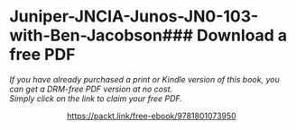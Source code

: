 # Juniper-JNCIA-Junos-JN0-103-with-Ben-Jacobson### Download a free PDF

 <i>If you have already purchased a print or Kindle version of this book, you can get a DRM-free PDF version at no cost.<br>Simply click on the link to claim your free PDF.</i>
<p align="center"> <a href="https://packt.link/free-ebook/9781801073950">https://packt.link/free-ebook/9781801073950 </a> </p>